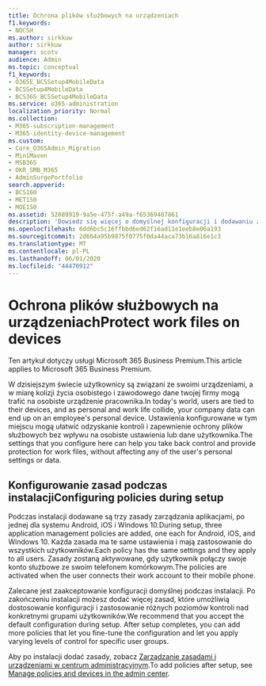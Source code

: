 ```yaml
---
title: Ochrona plików służbowych na urządzeniach
f1.keywords:
- NOCSH
ms.author: sirkkuw
author: sirkkuw
manager: scotv
audience: Admin
ms.topic: conceptual
f1_keywords:
- O365E_BCSSetup4MobileData
- BCSSetup4MobileData
- BCS365_BCSSetup4MobileData
ms.service: o365-administration
localization_priority: Normal
ms.collection:
- M365-subscription-management
- M365-identity-device-management
ms.custom:
- Core_O365Admin_Migration
- MiniMaven
- MSB365
- OKR_SMB_M365
- AdminSurgePortfolio
search.appverid:
- BCS160
- MET150
- MOE150
ms.assetid: 52089919-9a5e-475f-a49a-f65369487861
description: 'Dowiedz się więcej o domyślnej konfiguracji i dodawaniu zasad zarządzania aplikacjami w celu ochrony danych firmowych na osobistych urządzeniach przenośnych użytkowników. '
ms.openlocfilehash: 6dd6bc5c16ffbbd6ed62f16ad11e1eeb8e06a193
ms.sourcegitcommit: 2d664a95b9875f0775f0da44aca73b16a816e1c3
ms.translationtype: MT
ms.contentlocale: pl-PL
ms.lasthandoff: 06/01/2020
ms.locfileid: "44470912"
---
```

# <a name="protect-work-files-on-devices"></a><span data-ttu-id="756f3-103">Ochrona plików służbowych na urządzeniach</span><span class="sxs-lookup"><span data-stu-id="756f3-103">Protect work files on devices</span></span>

<span data-ttu-id="756f3-104">Ten artykuł dotyczy usługi Microsoft 365 Business Premium.</span><span class="sxs-lookup"><span data-stu-id="756f3-104">This article applies to Microsoft 365 Business Premium.</span></span>

<span data-ttu-id="756f3-105">W dzisiejszym świecie użytkownicy są związani ze swoimi urządzeniami, a w miarę kolizji życia osobistego i zawodowego dane twojej firmy mogą trafić na osobiste urządzenie pracownika.</span><span class="sxs-lookup"><span data-stu-id="756f3-105">In today's world, users are tied to their devices, and as personal and work life collide, your company data can end up on an employee's personal device.</span></span> <span data-ttu-id="756f3-106">Ustawienia konfigurowane w tym miejscu mogą ułatwić odzyskanie kontroli i zapewnienie ochrony plików służbowych bez wpływu na osobiste ustawienia lub dane użytkownika.</span><span class="sxs-lookup"><span data-stu-id="756f3-106">The settings that you configure here can help you take back control and provide protection for work files, without affecting any of the user's personal settings or data.</span></span>
  
## <a name="configuring-policies-during-setup"></a><span data-ttu-id="756f3-107">Konfigurowanie zasad podczas instalacji</span><span class="sxs-lookup"><span data-stu-id="756f3-107">Configuring policies during setup</span></span>

<span data-ttu-id="756f3-108">Podczas instalacji dodawane są trzy zasady zarządzania aplikacjami, po jednej dla systemu Android, iOS i Windows 10.</span><span class="sxs-lookup"><span data-stu-id="756f3-108">During setup, three application management policies are added, one each for Android, iOS, and Windows 10.</span></span> <span data-ttu-id="756f3-109">Każda zasada ma te same ustawienia i mają zastosowanie do wszystkich użytkowników.</span><span class="sxs-lookup"><span data-stu-id="756f3-109">Each policy has the same settings and they apply to all users.</span></span> <span data-ttu-id="756f3-110">Zasady zostaną aktywowane, gdy użytkownik połączy swoje konto służbowe ze swoim telefonem komórkowym.</span><span class="sxs-lookup"><span data-stu-id="756f3-110">The policies are activated when the user connects their work account to their mobile phone.</span></span>
  
<span data-ttu-id="756f3-p103">Zalecane jest zaakceptowanie konfiguracji domyślnej podczas instalacji. Po zakończeniu instalacji możesz dodać więcej zasad, które umożliwią dostosowanie konfiguracji i zastosowanie różnych poziomów kontroli nad konkretnymi grupami użytkowników.</span><span class="sxs-lookup"><span data-stu-id="756f3-p103">We recommend that you accept the default configuration during setup. After setup completes, you can add more policies that let you fine-tune the configuration and let you apply varying levels of control for specific user groups.</span></span>
  
<span data-ttu-id="756f3-113">Aby po instalacji dodać zasady, zobacz [Zarządzanie zasadami i urządzeniami w centrum administracyjnym](manage.md).</span><span class="sxs-lookup"><span data-stu-id="756f3-113">To add policies after setup, see [Manage policies and devices in the admin center](manage.md).</span></span>
